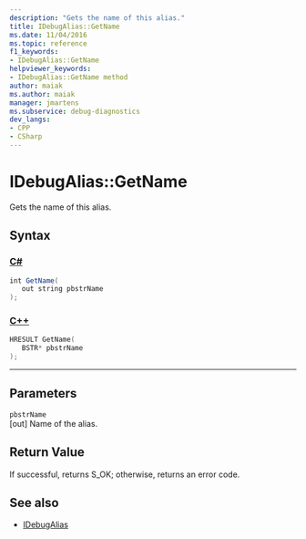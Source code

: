 ```yaml
---
description: "Gets the name of this alias."
title: IDebugAlias::GetName
ms.date: 11/04/2016
ms.topic: reference
f1_keywords:
- IDebugAlias::GetName
helpviewer_keywords:
- IDebugAlias::GetName method
author: maiak
ms.author: maiak
manager: jmartens
ms.subservice: debug-diagnostics
dev_langs:
- CPP
- CSharp
---
```

# IDebugAlias::GetName

Gets the name of this alias.

## Syntax

### [C#](#tab/csharp)
```csharp
int GetName(
   out string pbstrName
);
```
### [C++](#tab/cpp)
```cpp
HRESULT GetName(
   BSTR* pbstrName
);
```
---

## Parameters
`pbstrName`\
[out] Name of the alias.

## Return Value
 If successful, returns S_OK; otherwise, returns an error code.

## See also
- [IDebugAlias](../../../extensibility/debugger/reference/idebugalias.md)
